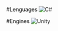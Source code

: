 #Lenguages
![C#](https://img.shields.io/badge/c%23-%23239120.svg?style=for-the-badge&logo=c-sharp&logoColor=white)

#Engines
![Unity](https://img.shields.io/badge/unity-%23000000.svg?style=for-the-badge&logo=unity&logoColor=white)

<!--
**Diogo105095/Diogo105095** is a ✨ _special_ ✨ repository because its `README.md` (this file) appears on your GitHub profile.

Here are some ideas to get you started:

- 🔭 I’m currently working on ...
- 🌱 I’m currently learning ...
- 👯 I’m looking to collaborate on ...
- 🤔 I’m looking for help with ...
- 💬 Ask me about ...
- 📫 How to reach me: ...
- 😄 Pronouns: ...
- ⚡ Fun fact: ...
-->
